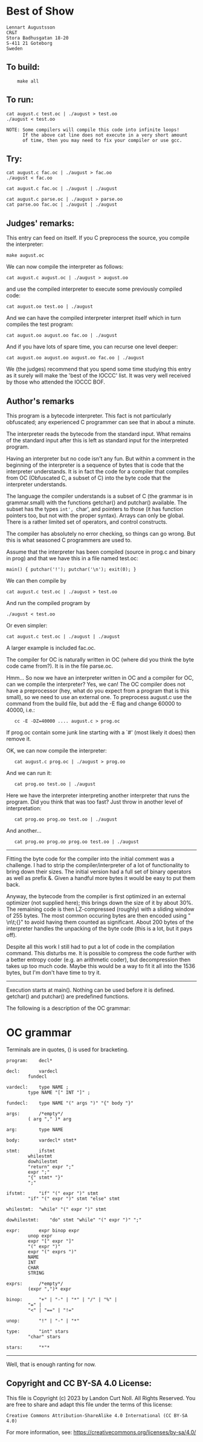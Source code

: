 # Best of Show

    Lennart Augustsson
    CR&T
    Stora Badhusgatan 18-20
    S-411 21 Goteborg
    Sweden

## To build:

        make all

## To run:

	cat august.c test.oc | ./august > test.oo
	./august < test.oo

	NOTE: Some compilers will compile this code into infinite loops!
	      If the above cat line does not execute in a very short amount
	      of time, then you may need to fix your compiler or use gcc.

## Try:

	cat august.c fac.oc | ./august > fac.oo
	./august < fac.oo

	cat august.c fac.oc | ./august | ./august

	cat august.c parse.oc | ./august > parse.oo
	cat parse.oo fac.oc | ./august | ./august


## Judges' remarks:

This entry can feed on itself.  If you C preprocess the source,
you compile the interpreter:

	make august.oc

We can now compile the interpreter as follows:

	cat august.c august.oc | ./august > august.oo

and use the compiled interpreter to execute some previously
compiled code:

	cat august.oo test.oo | ./august

And we can have the compiled interpreter interpret itself which
in turn compiles the test program:

	cat august.oo august.oo fac.oo | ./august

And if you have lots of spare time, you can recurse one level deeper:

	cat august.oo august.oo august.oo fac.oo | ./august

We (the judges) recommend that you spend some time studying this
entry as it surely will make the 'best of the IOCCC' list.  It was
very well received by those who attended the IOCCC BOF.

## Author's remarks

This program is a bytecode interpreter.  This fact is not
particularly obfuscated; any experienced C programmer can see that
in about a minute.

The interpreter reads the bytecode from the standard input.  What
remains of the standard input after this is left as standard input for
the interpreted program.

Having an interpreter but no code isn't any fun.  But within a comment
in the beginning of the interpreter is a sequence of bytes that is
code that the interpreter understands.  It is in fact the code for a
compiler that compiles from OC (Obfuscated C, a subset of C) into the
byte code that the interpreter understands.

The language the compiler understands is a subset of C (the grammar
is in grammar.small) with the functions getchar() and putchar()
available.  The subset has the types `int', `char', and pointers to
those (it has function pointers too, but not with the proper
syntax).  Arrays can only be global.  There is a rather limited set
of operators, and control constructs.

The compiler has absolutely no error checking, so things
can go wrong.  But this is what seasoned C programmers are used to.

Assume that the interpreter has been compiled (source in prog.c and
binary in prog) and that we have this in a file named test.oc:

	main() { putchar('!'); putchar('\n'); exit(0); }

We can then compile by

	cat august.c test.oc | ./august > test.oo

And run the compiled program by

	./august < test.oo

Or even simpler:

	cat august.c test.oc | ./august | ./august
	    
A larger example is included fac.oc.

The compiler for OC is naturally written in OC (where did you think
the byte code came from?).  It is in the file parse.oc.

Hmm...  So now we have an interpreter written in OC and a compiler
for OC, can we compile the interpreter?  Yes, we can!  The OC
compiler does not have a preprocessor (hey, what do you expect from
a program that is this small), so we need to use an external one.
To preprocess august.c use the command from the build file, but add
the -E flag and change 60000 to 40000, i.e.:

       cc -E -DZ=40000 .... august.c > prog.oc

If prog.oc contain some junk line starting with a `#' (most likely
it does) then remove it.

OK, we can now compile the interpreter:

       cat august.c prog.oc | ./august > prog.oo

And we can run it:

       cat prog.oo test.oo | ./august

Here we have the interpreter interpreting another interpreter that runs
the program.  Did you think that was too fast?  Just throw in another
level of interpretation:

       cat prog.oo prog.oo test.oo | ./august

And another...

       cat prog.oo prog.oo prog.oo test.oo | ./august

*****

Fitting the byte code for the compiler into the initial comment
was a challenge.  I had to strip the compiler/interpreter of
a lot of functionality to bring down their sizes.  The initial
version had a full set of binary operators as well as prefix &.
Given a handful more bytes it would be easy to put them back.

Anyway, the bytecode from the compiler is first optimized in
an external optimizer (not supplied here); this brings down the
size of it by about 30%.  The remaining code is then LZ-compressed
(roughly) with a sliding window of 255 bytes.  The most common
occuring bytes are then encoded using " \n\t;{}" to avoid having
them counted as significant.  About 200 bytes of the interpreter
handles the unpacking of the byte code (this is a lot, but it pays
off).

Despite all this work I still had to put a lot of code in the
compilation command.  This disturbs me.  It is possible to compress
the code further with a better entropy coder (e.g. an arithmetic
coder), but decompression then takes up too much code.  Maybe this
would be a way to fit it all into the 1536 bytes, but I'm don't have
time to try it.

*****

Execution starts at main().  Nothing can be used before it is
defined.  getchar() and putchar() are predefined functions.

The following is a description of the OC grammar:

OC grammar
==========

Terminals are in quotes, () is used for bracketing.

	program:	decl*

	decl:		vardecl
			fundecl

	vardecl:	type NAME ;
			type NAME "[" INT "]" ;

	fundecl:	type NAME "(" args ")" "{" body "}"

	args:		/*empty*/
			( arg "," )* arg

	arg:		type NAME

	body:		vardecl* stmt*

	stmt:		ifstmt
			whilestmt
			dowhilestmt
			"return" expr ";"
			expr ";"
			"{" stmt* "}"
			";"

	ifstmt:		"if" "(" expr ")" stmt
			"if" "(" expr ")" stmt "else" stmt

	whilestmt:	"while" "(" expr ")" stmt

	dowhilestmt:	"do" stmt "while" "(" expr ")" ";"

	expr:		expr binop expr
			unop expr
			expr "[" expr "]"
			"(" expr ")"
			expr "(" exprs ")"
			NAME
			INT
			CHAR
			STRING

	exprs:		/*empty*/
			(expr ",")* expr

	binop:		"+" | "-" | "*" | "/" | "%" |
			"=" |
			"<" | "==" | "!="

	unop:		"!" | "-" | "*"

	type:		"int" stars
			"char" stars

	stars:		"*"*

*****

Well, that is enough ranting for now.

## Copyright and CC BY-SA 4.0 License:

This file is Copyright (c) 2023 by Landon Curt Noll.  All Rights Reserved.
You are free to share and adapt this file under the terms of this license:

    Creative Commons Attribution-ShareAlike 4.0 International (CC BY-SA 4.0)

For more information, see: https://creativecommons.org/licenses/by-sa/4.0/
